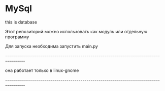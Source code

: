 # MySql
this is database
<p>Этот репозиторий можно использовать как модуль или отдельную программу</p>
<p>Для запуска необходима запустить main.py</p>
<p></p>
<p>----------------------------------------------------------------------------------------</p>
<p>она работает только в linux-gnome</p>
<p>----------------------------------------------------------------------------------------</p>
